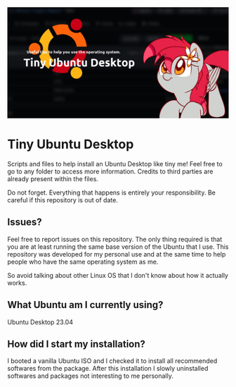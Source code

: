 <center>
<img src="https://raw.githubusercontent.com/JasminDreasond/Tiny-Ubuntu-Desktop/main/image/banner/banner.jpg">
</center>

# Tiny Ubuntu Desktop
Scripts and files to help install an Ubuntu Desktop like tiny me! Feel free to go to any folder to access more information. Credits to third parties are already present within the files.

Do not forget. Everything that happens is entirely your responsibility. Be careful if this repository is out of date.

## Issues?
Feel free to report issues on this repository. The only thing required is that you are at least running the same base version of the Ubuntu that I use. This repository was developed for my personal use and at the same time to help people who have the same operating system as me.

So avoid talking about other Linux OS that I don't know about how it actually works.

## What Ubuntu am I currently using?
Ubuntu Desktop 23.04

## How did I start my installation?
I booted a vanilla Ubuntu ISO and I checked it to install all recommended softwares from the package. After this installation I slowly uninstalled softwares and packages not interesting to me personally.